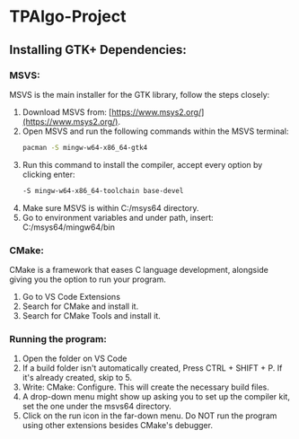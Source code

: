 # TPAlgo-Project

## Installing GTK+ Dependencies:

### MSVS:

MSVS is the main installer for the GTK library, follow the steps closely:

1. Download MSVS from: [https://www.msys2.org/](https://www.msys2.org/).
2. Open MSVS and run the following commands within the MSVS terminal:
   ```bash
   pacman -S mingw-w64-x86_64-gtk4
3. Run this command to install the compiler, accept every option by clicking enter: 
   ```bash
   -S mingw-w64-x86_64-toolchain base-devel
4. Make sure MSVS is within C:/msys64 directory.
5. Go to environment variables and under path, insert: C:/msys64/mingw64/bin

### CMake:

CMake is a framework that eases C language development, alongside giving you the option to run your program.
1. Go to VS Code Extensions
2. Search for CMake and install it.
3. Search for CMake Tools and install it.

### Running the program:
1. Open the folder on VS Code
3. If a build folder isn't automatically created, Press CTRL + SHIFT + P. If it's already created, skip to 5.
4. Write: CMake: Configure. This will create the necessary build files.
5. A drop-down menu might show up asking you to set up the compiler kit, set the one under the msvs64 directory. 
6. Click on the run icon in the far-down menu. Do NOT run the program using other extensions besides CMake's debugger.


